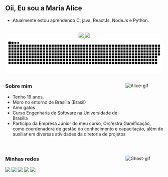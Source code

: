## Oii, Eu sou a Maria Alice

- Atualmente estou aprendendo C, java, ReactJs, NodeJs e Python.

<br>

<div align="center">
  <a href="https://github.com/Maliz30">
  
</div>

<div align="center">
  <a href="https://github.com/anuraghazra/github-readme-stats">
      <img  height="170em" src="https://github-readme-stats.vercel.app/api?username=Maliz30&show_icons=true&rank_icon=github&theme=midnight-purple&include_all_commits=true&count_private=true"/>
  </a>
  <a href="https://github.com/anuraghazra/convoychat">
    <img height="170em" src="https://github-readme-stats.vercel.app/api/top-langs/?username=Maliz30&layout=compact&langs_count=10&theme=midnight-purple&hide=html"/>
  </a>
 </div>

<picture>
<!--     <source media="(prefers-color-scheme: dark)" srcset="https://github.com/Maliz30/Maliz30/blob/output/github-contribution-grid-snake-dark.svg">
    <source media="(prefers-color-scheme: light)" srcset="https://github.com/Maliz30/Maliz30/blob/output/github-contribution-grid-snake.svg"> -->
      <source media="(prefers-color-scheme: dark)" srcset="https://raw.githubusercontent.com/Maliz30/Maliz30/output/github-contribution-grid-snake-dark.svg">
    <source media="(prefers-color-scheme: light)" srcset="https://raw.githubusercontent.com/Maliz30/Maliz30/output/github-contribution-grid-snake.svg">
    <img alt="github contribution grid snake animation" src="https://raw.githubusercontent.com/Maliz30/Maliz30/output/github-contribution-grid-snake.svg">
  </picture>
<!--  ![Snake animation](https://github.com/Maliz30/Maliz30/blob/main/assets/github-contribution-grid-snake.svg) -->
  
  ##
<div>
  <img align= "right" height="120" width="120" alt="Alice-gif" src="https://user-images.githubusercontent.com/105389239/175746813-5e790a2a-6293-45a6-8463-e690cddb9eb7.gif">
  <h3 align= "left"> Sobre mim </h3>
    
  - Tenho 19 anos, 
  - Moro no entorno de Brasília (Brasil)
  - Amo gatos
  - Curso Engenharia de Software na Universidade de Brasília
  - Participo da Empresa Júnior do meu curso, Orc'estra Gamificação, como coordenadora de gestão do conhecimento e capacitação, além de auxiliar em diversas atividades da diretoria de projetos

  
  <br>  
</div>

 ##  
<div style="display: inline_block"> 
  <img align="right" width="120" alt="Ghost-gif" src="https://38.media.tumblr.com/d30fe069cc48e11eeb31ae08293a159e/tumblr_nbtdxg9d6n1szf0nzo1_250.gif">
  
  <h3 align= "left"> Minhas redes</h3>
  <a href="https://www.linkedin.com/in/maria-alice-silva-1074411b9/" target="_blank"><img src="https://img.shields.io/badge/LinkedIn-0077B5?style=for-the-badge&logo=linkedin&logoColor=white" target="_blank"></a> 
  <a href = "mailto:marialice3003@gmail.com"><img src="https://img.shields.io/badge/-Gmail-%23333?style=for-the-badge&logo=gmail&logoColor=white" target="_blank"></a>  
  <a href="https://codepen.io/alice30/pens/showcase"><img src="https://img.shields.io/badge/Codepen-000000?style=for-the-badge&logo=codepen&logoColor=white0" target="_blank"></a>
  <a href="https://www.instagram.com/m4ri_alice/" target="_blank"><img src="https://img.shields.io/badge/-Instagram-%23E4405F?style=for-the-badge&logo=instagram&logoColor=white" target="_blank"></a>
  <a href="https://www.twitch.tv/eu_alice3" target="_blank"><img src="https://img.shields.io/badge/Twitch-9146FF?style=for-the-badge&logo=twitch&logoColor=white" target="_blank"></a>
</div>
  






<!--

### Hi there 👋
**Maliz30/Maliz30** is a ✨ _special_ ✨ repository because its `README.md` (this file) appears on your GitHub profile.

Here are some ideas to get you started:

- 🔭 I’m currently working on ...
- 🌱 I’m currently learning ...
- 👯 I’m looking to collaborate on ...
- 🤔 I’m looking for help with ...
- 💬 Ask me about ...
- 📫 How to reach me: ...
- 😄 Pronouns: ...
- ⚡ Fun fact: ...
-->
